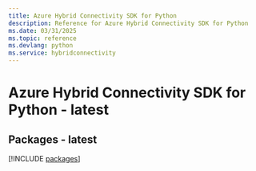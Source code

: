 ```yaml
---
title: Azure Hybrid Connectivity SDK for Python
description: Reference for Azure Hybrid Connectivity SDK for Python
ms.date: 03/31/2025
ms.topic: reference
ms.devlang: python
ms.service: hybridconnectivity
---
```

# Azure Hybrid Connectivity SDK for Python - latest
## Packages - latest
[!INCLUDE [packages](hybrid-connectivity-index.md)]